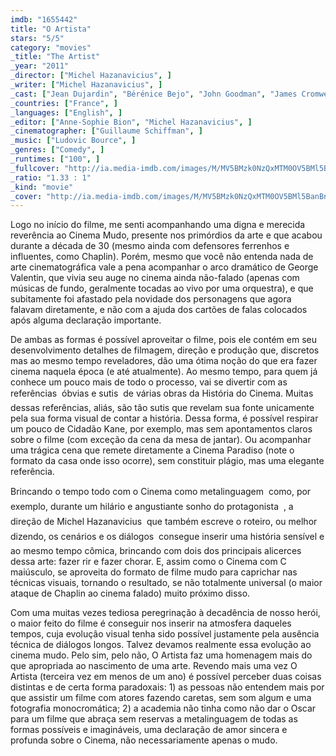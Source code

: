 ```yaml
---
imdb: "1655442"
title: "O Artista"
stars: "5/5"
category: "movies"
_title: "The Artist"
_year: "2011"
_director: ["Michel Hazanavicius", ]
_writer: ["Michel Hazanavicius", ]
_cast: ["Jean Dujardin", "Bérénice Bejo", "John Goodman", "James Cromwell", "Penelope Ann Miller", "Missi Pyle", "Beth Grant", "Ed Lauter", "Joel Murray", ]
_countries: ["France", ]
_languages: ["English", ]
_editor: ["Anne-Sophie Bion", "Michel Hazanavicius", ]
_cinematographer: ["Guillaume Schiffman", ]
_music: ["Ludovic Bource", ]
_genres: ["Comedy", ]
_runtimes: ["100", ]
_fullcover: "http://ia.media-imdb.com/images/M/MV5BMzk0NzQxMTM0OV5BMl5BanBnXkFtZTcwMzU4MDYyNQ@@.jpg"
_ratio: "1.33 : 1"
_kind: "movie"
_cover: "http://ia.media-imdb.com/images/M/MV5BMzk0NzQxMTM0OV5BMl5BanBnXkFtZTcwMzU4MDYyNQ@@._V1._SX100_SY133_.jpg"
---
```

Logo no início do filme, me senti acompanhando uma digna e merecida reverência ao Cinema Mudo, presente nos primórdios da arte e que acabou durante a década de 30 (mesmo ainda com defensores ferrenhos e influentes, como Chaplin). Porém, mesmo que você não entenda nada de arte cinematográfica vale a pena acompanhar o arco dramático de George Valentin, que vivia seu auge no cinema ainda não-falado (apenas com músicas de fundo, geralmente tocadas ao vivo por uma orquestra), e que subitamente foi afastado pela novidade dos personagens que agora falavam diretamente, e não com a ajuda dos cartões de falas colocados após alguma declaração importante.

De ambas as formas é possível aproveitar o filme, pois ele contém em seu desenvolvimento detalhes de filmagem, direção e produção que, discretos mas ao mesmo tempo reveladores, dão uma ótima noção do que era fazer cinema naquela época (e até atualmente). Ao mesmo tempo, para quem já conhece um pouco mais de todo o processo, vai se divertir com as referências  óbvias e sutis  de várias obras da História do Cinema. Muitas dessas referências, aliás, são tão sutis que revelam sua fonte unicamente pela sua forma visual de contar a história. Dessa forma, é possível respirar um pouco de Cidadão Kane, por exemplo, mas sem apontamentos claros sobre o filme (com exceção da cena da mesa de jantar). Ou acompanhar uma trágica cena que remete diretamente a Cinema Paradiso (note o formato da casa onde isso ocorre), sem constituir plágio, mas uma elegante referência.

Brincando o tempo todo com o Cinema como metalinguagem  como, por exemplo, durante um hilário e angustiante sonho do protagonista  , a direção de Michel Hazanavicius  que também escreve o roteiro, ou melhor dizendo, os cenários e os diálogos  consegue inserir uma história sensível e ao mesmo tempo cômica, brincando com dois dos principais alicerces dessa arte: fazer rir e fazer chorar. E, assim como o Cinema com C maiúsculo, se aproveita do formato de filme mudo para caprichar nas técnicas visuais, tornando o resultado, se não totalmente universal (o maior ataque de Chaplin ao cinema falado) muito próximo disso.

Com uma muitas vezes tediosa peregrinação à decadência de nosso herói, o maior feito do filme é conseguir nos inserir na atmosfera daqueles tempos, cuja evolução visual tenha sido possível justamente pela ausência técnica de diálogos longos. Talvez devamos realmente essa evolução ao cinema mudo. Pelo sim, pelo não, O Artista faz uma homenagem mais do que apropriada ao nascimento de uma arte.
Revendo mais uma vez O Artista (terceira vez em menos de um ano) é possível perceber duas coisas distintas e de certa forma paradoxais: 1) as pessoas não entendem mais por que assistir um filme com atores fazendo caretas, sem som algum e uma fotografia monocromática; 2) a academia não tinha como não dar o Oscar para um filme que abraça sem reservas a metalinguagem de todas as formas possíveis e imagináveis, uma declaração de amor sincera e profunda sobre o Cinema, não necessariamente apenas o mudo.

